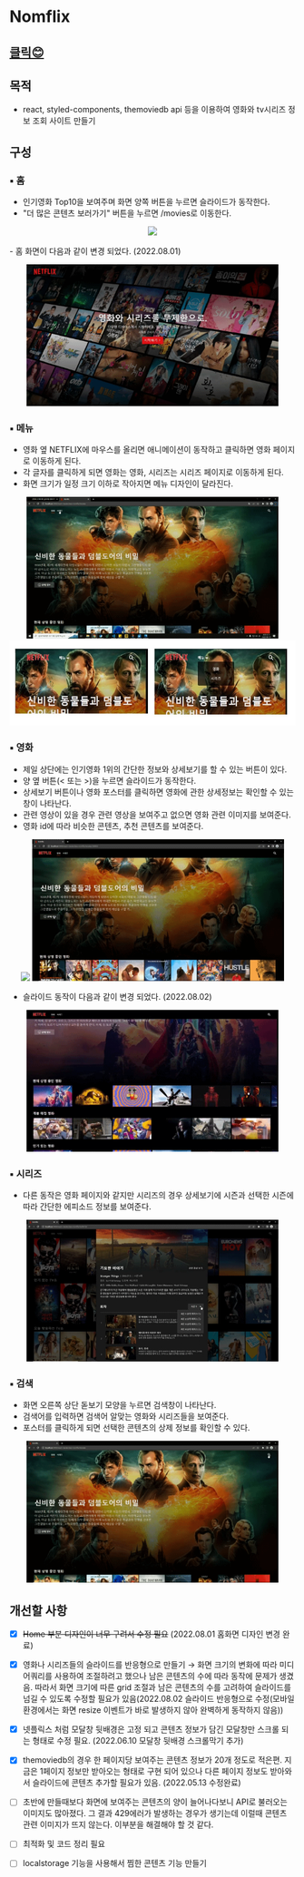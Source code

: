 # Nomflix

## [클릭😊](https://jeong922.github.io/react-masterclass-nomflix/)

## 목적

- react, styled-components, themoviedb api 등을 이용하여 영화와 tv시리즈 정보 조회 사이트 만들기

## 구성

### ▪ 홈

- 인기영화 Top10을 보여주며 화면 양쪽 버튼을 누르면 슬라이드가 동작한다.<br>
- "더 많은 콘텐츠 보러가기" 버튼을 누르면 /movies로 이동한다.
<p align="center">
<img src="./img/홈.gif" height="250" />
</p>
- 홈 화면이 다음과 같이 변경 되었다. (2022.08.01)
<p align="center">
<img src="./img/홈화면.gif" height="250" />
</p>

### ▪ 메뉴

- 영화 옆 NETFLIX에 마우스를 올리면 애니메이션이 동작하고 클릭하면 영화 페이지로 이동하게 된다.
- 각 글자를 클릭하게 되면 영화는 영화, 시리즈는 시리즈 페이지로 이동하게 된다.
- 화면 크기가 일정 크기 이하로 작아지면 메뉴 디자인이 달라진다.
<p align="center">
<img src="./img/메뉴 클릭.gif" height="250" />
<img src="./img/메뉴.jpg" height="150" />
</p>

### ▪ 영화

- 제일 상단에는 인기영화 1위의 간단한 정보와 상세보기를 할 수 있는 버튼이 있다.
- 양 옆 버튼(< 또는 >)을 누르면 슬라이드가 동작한다.
- 상세보기 버튼이나 영화 포스터를 클릭하면 영화에 관한 상세정보는 확인할 수 있는 창이 나타난다.
- 관련 영상이 있을 경우 관련 영상을 보여주고 없으면 영화 관련 이미지를 보여준다.
- 영화 id에 따라 비슷한 콘텐츠, 추천 콘텐츠를 보여준다.
<p align="center">
<img src="./img/슬라이드.gif" height="250" />
<img src="./img/모달창.gif" height="250" />
</p>

- 슬라이드 동작이 다음과 같이 변경 되었다. (2022.08.02)
<p align="center">
<img src="./img/슬라이드 동작.gif" height="250" />
</p>

### ▪ 시리즈

- 다른 동작은 영화 페이지와 같지만 시리즈의 경우 상세보기에 시즌과 선택한 시즌에 따라 간단한 에피소드 정보를 보여준다.
<p align="center">
<img src="./img/시즌 에피소드.gif" height="250" />
</p>

### ▪ 검색

- 화면 오른쪽 상단 돋보기 모양을 누르면 검색창이 나타난다.
- 검색어를 입력하면 검색어 알맞는 영화와 시리즈들을 보여준다.
- 포스터를 클릭하게 되면 선택한 콘텐츠의 상제 정보를 확인할 수 있다.
<p align="center">
<img src="./img/검색.gif" height="250" />
</p>

## 개선할 사항

- [x] ~~Home 부분 디자인이 너무 구려서 수정 필요~~ (2022.08.01 홈화면 디자인 변경 완료)

- [x] 영화나 시리즈들의 슬라이드를 반응형으로 만들기 → 화면 크기의 변화에 따라 미디어쿼리를 사용하여 조절하려고 했으나 남은 콘텐츠의 수에 따라 동작에 문제가 생겼음. 따라서 화면 크기에 따른 grid 조절과 남은 콘텐츠의 수를 고려하여 슬라이드를 넘길 수 있도록 수정할 필요가 있음(2022.08.02 슬라이드 반응형으로 수정(모바일 환경에서는 화면 resize 이벤트가 바로 발생하지 않아 완벽하게 동작하지 않음))

- [x] 넷플릭스 처럼 모달창 뒷배경은 고정 되고 콘텐츠 정보가 담긴 모달창만 스크롤 되는 형태로 수정 필요. (2022.06.10 모달창 뒷배경 스크롤막기 추가)

- [x] themoviedb의 경우 한 페이지당 보여주는 콘텐츠 정보가 20개 정도로 적은편. 지금은 1페이지 정보만 받아오는 형태로 구현 되어 있으나 다른 페이지 정보도 받아와서 슬라이드에 콘텐츠 추가할 필요가 있음. (2022.05.13 수정완료)

- [ ] 초반에 만들때보다 화면에 보여주는 콘텐츠의 양이 늘어나다보니 API로 불러오는 이미지도 많아졌다. 그 결과 429에러가 발생하는 경우가 생기는데 이럴때 콘텐츠 관련 이미지가 뜨지 않는다. 이부분을 해결해야 할 것 같다.

- [ ] 최적화 및 코드 정리 필요

- [ ] localstorage 기능을 사용해서 찜한 콘텐츠 기능 만들기
